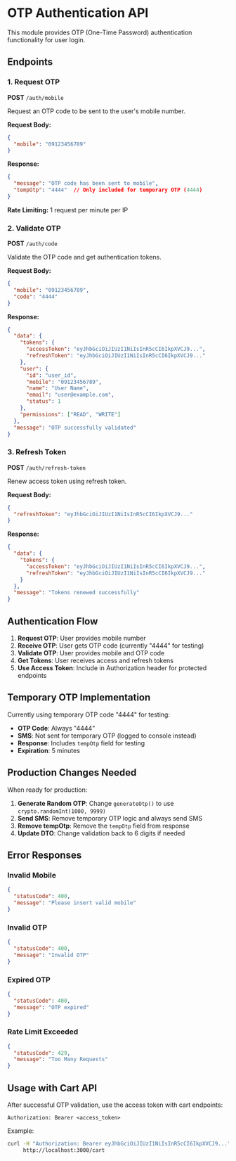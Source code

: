 # OTP Authentication API

This module provides OTP (One-Time Password) authentication functionality for user login.

## Endpoints

### 1. Request OTP
**POST** `/auth/mobile`

Request an OTP code to be sent to the user's mobile number.

**Request Body:**
```json
{
  "mobile": "09123456789"
}
```

**Response:**
```json
{
  "message": "OTP code has been sent to mobile",
  "tempOtp": "4444"  // Only included for temporary OTP (4444)
}
```

**Rate Limiting:** 1 request per minute per IP

### 2. Validate OTP
**POST** `/auth/code`

Validate the OTP code and get authentication tokens.

**Request Body:**
```json
{
  "mobile": "09123456789",
  "code": "4444"
}
```

**Response:**
```json
{
  "data": {
    "tokens": {
      "accessToken": "eyJhbGciOiJIUzI1NiIsInR5cCI6IkpXVCJ9...",
      "refreshToken": "eyJhbGciOiJIUzI1NiIsInR5cCI6IkpXVCJ9..."
    },
    "user": {
      "id": "user_id",
      "mobile": "09123456789",
      "name": "User Name",
      "email": "user@example.com",
      "status": 1
    },
    "permissions": ["READ", "WRITE"]
  },
  "message": "OTP successfully validated"
}
```

### 3. Refresh Token
**POST** `/auth/refresh-token`

Renew access token using refresh token.

**Request Body:**
```json
{
  "refreshToken": "eyJhbGciOiJIUzI1NiIsInR5cCI6IkpXVCJ9..."
}
```

**Response:**
```json
{
  "data": {
    "tokens": {
      "accessToken": "eyJhbGciOiJIUzI1NiIsInR5cCI6IkpXVCJ9...",
      "refreshToken": "eyJhbGciOiJIUzI1NiIsInR5cCI6IkpXVCJ9..."
    }
  },
  "message": "Tokens renewed successfully"
}
```

## Authentication Flow

1. **Request OTP**: User provides mobile number
2. **Receive OTP**: User gets OTP code (currently "4444" for testing)
3. **Validate OTP**: User provides mobile and OTP code
4. **Get Tokens**: User receives access and refresh tokens
5. **Use Access Token**: Include in Authorization header for protected endpoints

## Temporary OTP Implementation

Currently using temporary OTP code "4444" for testing:

- **OTP Code**: Always "4444"
- **SMS**: Not sent for temporary OTP (logged to console instead)
- **Response**: Includes `tempOtp` field for testing
- **Expiration**: 5 minutes

## Production Changes Needed

When ready for production:

1. **Generate Random OTP**: Change `generateOtp()` to use `crypto.randomInt(1000, 9999)`
2. **Send SMS**: Remove temporary OTP logic and always send SMS
3. **Remove tempOtp**: Remove the `tempOtp` field from response
4. **Update DTO**: Change validation back to 6 digits if needed

## Error Responses

### Invalid Mobile
```json
{
  "statusCode": 400,
  "message": "Please insert valid mobile"
}
```

### Invalid OTP
```json
{
  "statusCode": 400,
  "message": "Invalid OTP"
}
```

### Expired OTP
```json
{
  "statusCode": 400,
  "message": "OTP expired"
}
```

### Rate Limit Exceeded
```json
{
  "statusCode": 429,
  "message": "Too Many Requests"
}
```

## Usage with Cart API

After successful OTP validation, use the access token with cart endpoints:

```
Authorization: Bearer <access_token>
```

Example:
```bash
curl -H "Authorization: Bearer eyJhbGciOiJIUzI1NiIsInR5cCI6IkpXVCJ9..." \
     http://localhost:3000/cart
``` 